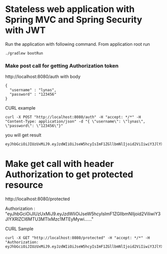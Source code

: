 # Stateless web application with Spring MVC and Spring Security with JWT

Run the application with following command. 
From application root run
```
./gradlew bootRun
```

### Make post call for getting Authorization token
http://localhost:8080/auth
with body

```
{ 
  "username" : "lynas",
  "password" : "123456"
}
```
CURL example
```
curl -X POST "http://localhost:8080/auth" -H "accept: */*" -H "Content-Type: application/json" -d "{ \"username\": \"lynas\", \"password\": \"123456\"}"
```
you will get result

```
eyJhbGciOiJIUzUxMiJ9.eyJzdWIiOiJseW5hcyIsImF1ZGllbmNlIjoid2ViIiwiY3JlYXRlZCI6MTU3MTIxMzc1MTEyMywi......
```

# Make get call with header Authorization to get protected resource

http://localhost:8080/protected

Authorization : "eyJhbGciOiJIUzUxMiJ9.eyJzdWIiOiJseW5hcyIsImF1ZGllbmNlIjoid2ViIiwiY3JlYXRlZCI6MTU3MTIxMzc1MTEyMywi......"

CURL Sample

```
curl -X GET "http://localhost:8080/protected" -H "accept: */*" -H "Authorization: eyJhbGciOiJIUzUxMiJ9.eyJzdWIiOiJseW5hcyIsImF1ZGllbmNlIjoid2ViIiwiY3JlYXRlZCI6MTU3MTIxMzc1MTEyMywi......"
```
